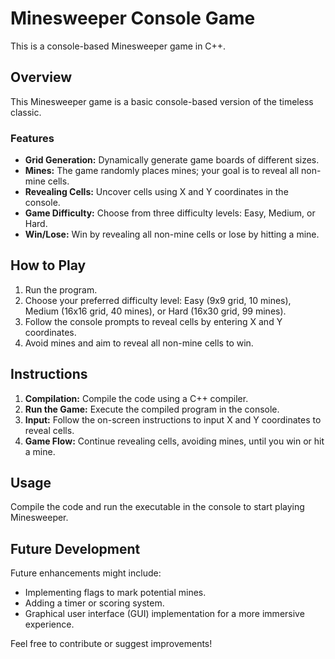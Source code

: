 # Minesweeper Console Game

This  is a console-based Minesweeper game in C++.

## Overview

This Minesweeper game is a basic console-based version of the timeless classic.

### Features

- **Grid Generation:** Dynamically generate game boards of different sizes.
- **Mines:** The game randomly places mines; your goal is to reveal all non-mine cells.
- **Revealing Cells:** Uncover cells using X and Y coordinates in the console.
- **Game Difficulty:** Choose from three difficulty levels: Easy, Medium, or Hard.
- **Win/Lose:** Win by revealing all non-mine cells or lose by hitting a mine.

## How to Play

1. Run the program.
2. Choose your preferred difficulty level: Easy (9x9 grid, 10 mines), Medium (16x16 grid, 40 mines), or Hard (16x30 grid, 99 mines).
3. Follow the console prompts to reveal cells by entering X and Y coordinates.
4. Avoid mines and aim to reveal all non-mine cells to win.

## Instructions

1. **Compilation:** Compile the code using a C++ compiler.
2. **Run the Game:** Execute the compiled program in the console.
3. **Input:** Follow the on-screen instructions to input X and Y coordinates to reveal cells.
4. **Game Flow:** Continue revealing cells, avoiding mines, until you win or hit a mine.

## Usage

Compile the code and run the executable in the console to start playing Minesweeper.

## Future Development

Future enhancements might include:

- Implementing flags to mark potential mines.
- Adding a timer or scoring system.
- Graphical user interface (GUI) implementation for a more immersive experience.

Feel free to contribute or suggest improvements!
